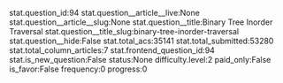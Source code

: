 stat.question_id:94
stat.question__article__live:None
stat.question__article__slug:None
stat.question__title:Binary Tree Inorder Traversal
stat.question__title_slug:binary-tree-inorder-traversal
stat.question__hide:False
stat.total_acs:35141
stat.total_submitted:53280
stat.total_column_articles:7
stat.frontend_question_id:94
stat.is_new_question:False
status:None
difficulty.level:2
paid_only:False
is_favor:False
frequency:0
progress:0
